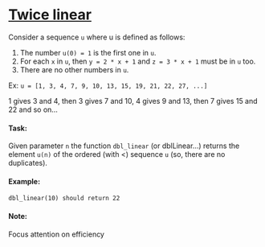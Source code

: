 # [Twice linear](https://www.codewars.com/kata/5672682212c8ecf83e000050)

Consider a sequence `u` where u is defined as follows:

1. The number `u(0) = 1` is the first one in `u`.
2. For each `x` in `u`, then `y = 2 * x + 1` and `z = 3 * x + 1` must be in `u` too.
3. There are no other numbers in `u`.

Ex: 
`u = [1, 3, 4, 7, 9, 10, 13, 15, 19, 21, 22, 27, ...]`

1 gives 3 and 4, then 3 gives 7 and 10, 4 gives 9 and 13, then 7 gives 15 and 22 and so on...

#### Task: 
Given parameter `n` the function `dbl_linear` (or dblLinear...) returns the element `u(n)` of 
the ordered (with <) sequence `u` (so, there are no duplicates).

#### Example:
`dbl_linear(10) should return 22`

#### Note:
Focus attention on efficiency

